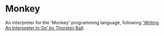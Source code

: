 # Monkey

An interpreter for the 'Monkey' programming language, following
['Writing An Interpreter In Go' by Thorsten Ball](https://interpreterbook.com/).
